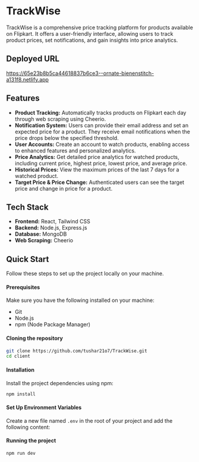# TrackWise

TrackWise is a comprehensive price tracking platform for products available on Flipkart. It offers a user-friendly interface, allowing users to track product prices, set notifications, and gain insights into price analytics.

## Deployed URL

https://65e23b8b5ca44618837b6ce3--ornate-bienenstitch-a131f8.netlify.app

## Features

- **Product Tracking:** Automatically tracks products on Flipkart each day through web scraping using Cheerio.
- **Notification System:** Users can provide their email address and set an expected price for a product. They receive email notifications when the price drops below the specified threshold.
- **User Accounts:** Create an account to watch products, enabling access to enhanced features and personalized analytics.
- **Price Analytics:** Get detailed price analytics for watched products, including current price, highest price, lowest price, and average price.
- **Historical Prices:** View the maximum prices of the last 7 days for a watched product.
- **Target Price & Price Change:** Authenticated users can see the target price and change in price for a product.

## Tech Stack

- **Frontend:** React, Tailwind CSS
- **Backend:** Node.js, Express.js
- **Database:** MongoDB
- **Web Scraping:** Cheerio

## Quick Start
Follow these steps to set up the project locally on your machine.

#### Prerequisites
Make sure you have the following installed on your machine:
* Git
* Node.js
* npm (Node Package Manager)

#### Cloning the repository
 
```bash
git clone https://github.com/tushar21o7/TrackWise.git
cd client
```
#### Installation
Install the project dependencies using npm:
```bash
npm install
```

#### Set Up Environment Variables
Create a new file named `.env` in the root of your project and add the following content:

#### Running the project
```bash
npm run dev

